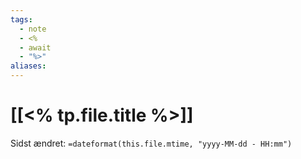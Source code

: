 ```yaml
---
tags:
  - note
  - <%
  - await
  - "%>"
aliases:
---
```

# [[<% tp.file.title %>]]
Sidst ændret: `=dateformat(this.file.mtime, "yyyy-MM-dd - HH:mm")`



